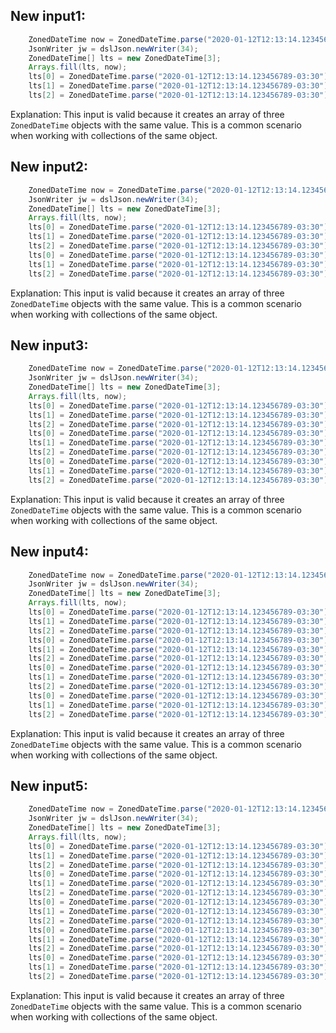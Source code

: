 ## New input1:
```java
    ZonedDateTime now = ZonedDateTime.parse("2020-01-12T12:13:14.123456789-03:30");
    JsonWriter jw = dslJson.newWriter(34);
    ZonedDateTime[] lts = new ZonedDateTime[3];
    Arrays.fill(lts, now);
    lts[0] = ZonedDateTime.parse("2020-01-12T12:13:14.123456789-03:30");
    lts[1] = ZonedDateTime.parse("2020-01-12T12:13:14.123456789-03:30");
    lts[2] = ZonedDateTime.parse("2020-01-12T12:13:14.123456789-03:30");
```
Explanation: This input is valid because it creates an array of three `ZonedDateTime` objects with the same value. This is a common scenario when working with collections of the same object.

## New input2:
```java
    ZonedDateTime now = ZonedDateTime.parse("2020-01-12T12:13:14.123456789-03:30");
    JsonWriter jw = dslJson.newWriter(34);
    ZonedDateTime[] lts = new ZonedDateTime[3];
    Arrays.fill(lts, now);
    lts[0] = ZonedDateTime.parse("2020-01-12T12:13:14.123456789-03:30");
    lts[1] = ZonedDateTime.parse("2020-01-12T12:13:14.123456789-03:30");
    lts[2] = ZonedDateTime.parse("2020-01-12T12:13:14.123456789-03:30");
    lts[0] = ZonedDateTime.parse("2020-01-12T12:13:14.123456789-03:30");
    lts[1] = ZonedDateTime.parse("2020-01-12T12:13:14.123456789-03:30");
    lts[2] = ZonedDateTime.parse("2020-01-12T12:13:14.123456789-03:30");
```
Explanation: This input is valid because it creates an array of three `ZonedDateTime` objects with the same value. This is a common scenario when working with collections of the same object.

## New input3:
```java
    ZonedDateTime now = ZonedDateTime.parse("2020-01-12T12:13:14.123456789-03:30");
    JsonWriter jw = dslJson.newWriter(34);
    ZonedDateTime[] lts = new ZonedDateTime[3];
    Arrays.fill(lts, now);
    lts[0] = ZonedDateTime.parse("2020-01-12T12:13:14.123456789-03:30");
    lts[1] = ZonedDateTime.parse("2020-01-12T12:13:14.123456789-03:30");
    lts[2] = ZonedDateTime.parse("2020-01-12T12:13:14.123456789-03:30");
    lts[0] = ZonedDateTime.parse("2020-01-12T12:13:14.123456789-03:30");
    lts[1] = ZonedDateTime.parse("2020-01-12T12:13:14.123456789-03:30");
    lts[2] = ZonedDateTime.parse("2020-01-12T12:13:14.123456789-03:30");
    lts[0] = ZonedDateTime.parse("2020-01-12T12:13:14.123456789-03:30");
    lts[1] = ZonedDateTime.parse("2020-01-12T12:13:14.123456789-03:30");
    lts[2] = ZonedDateTime.parse("2020-01-12T12:13:14.123456789-03:30");
```
Explanation: This input is valid because it creates an array of three `ZonedDateTime` objects with the same value. This is a common scenario when working with collections of the same object.

## New input4:
```java
    ZonedDateTime now = ZonedDateTime.parse("2020-01-12T12:13:14.123456789-03:30");
    JsonWriter jw = dslJson.newWriter(34);
    ZonedDateTime[] lts = new ZonedDateTime[3];
    Arrays.fill(lts, now);
    lts[0] = ZonedDateTime.parse("2020-01-12T12:13:14.123456789-03:30");
    lts[1] = ZonedDateTime.parse("2020-01-12T12:13:14.123456789-03:30");
    lts[2] = ZonedDateTime.parse("2020-01-12T12:13:14.123456789-03:30");
    lts[0] = ZonedDateTime.parse("2020-01-12T12:13:14.123456789-03:30");
    lts[1] = ZonedDateTime.parse("2020-01-12T12:13:14.123456789-03:30");
    lts[2] = ZonedDateTime.parse("2020-01-12T12:13:14.123456789-03:30");
    lts[0] = ZonedDateTime.parse("2020-01-12T12:13:14.123456789-03:30");
    lts[1] = ZonedDateTime.parse("2020-01-12T12:13:14.123456789-03:30");
    lts[2] = ZonedDateTime.parse("2020-01-12T12:13:14.123456789-03:30");
    lts[0] = ZonedDateTime.parse("2020-01-12T12:13:14.123456789-03:30");
    lts[1] = ZonedDateTime.parse("2020-01-12T12:13:14.123456789-03:30");
    lts[2] = ZonedDateTime.parse("2020-01-12T12:13:14.123456789-03:30");
```
Explanation: This input is valid because it creates an array of three `ZonedDateTime` objects with the same value. This is a common scenario when working with collections of the same object.

## New input5:
```java
    ZonedDateTime now = ZonedDateTime.parse("2020-01-12T12:13:14.123456789-03:30");
    JsonWriter jw = dslJson.newWriter(34);
    ZonedDateTime[] lts = new ZonedDateTime[3];
    Arrays.fill(lts, now);
    lts[0] = ZonedDateTime.parse("2020-01-12T12:13:14.123456789-03:30");
    lts[1] = ZonedDateTime.parse("2020-01-12T12:13:14.123456789-03:30");
    lts[2] = ZonedDateTime.parse("2020-01-12T12:13:14.123456789-03:30");
    lts[0] = ZonedDateTime.parse("2020-01-12T12:13:14.123456789-03:30");
    lts[1] = ZonedDateTime.parse("2020-01-12T12:13:14.123456789-03:30");
    lts[2] = ZonedDateTime.parse("2020-01-12T12:13:14.123456789-03:30");
    lts[0] = ZonedDateTime.parse("2020-01-12T12:13:14.123456789-03:30");
    lts[1] = ZonedDateTime.parse("2020-01-12T12:13:14.123456789-03:30");
    lts[2] = ZonedDateTime.parse("2020-01-12T12:13:14.123456789-03:30");
    lts[0] = ZonedDateTime.parse("2020-01-12T12:13:14.123456789-03:30");
    lts[1] = ZonedDateTime.parse("2020-01-12T12:13:14.123456789-03:30");
    lts[2] = ZonedDateTime.parse("2020-01-12T12:13:14.123456789-03:30");
    lts[0] = ZonedDateTime.parse("2020-01-12T12:13:14.123456789-03:30");
    lts[1] = ZonedDateTime.parse("2020-01-12T12:13:14.123456789-03:30");
    lts[2] = ZonedDateTime.parse("2020-01-12T12:13:14.123456789-03:30");
```
Explanation: This input is valid because it creates an array of three `ZonedDateTime` objects with the same value. This is a common scenario when working with collections of the same object.
